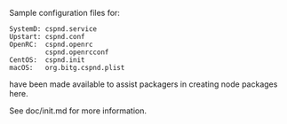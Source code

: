 Sample configuration files for:
```
SystemD: cspnd.service
Upstart: cspnd.conf
OpenRC:  cspnd.openrc
         cspnd.openrcconf
CentOS:  cspnd.init
macOS:   org.bitg.cspnd.plist
```
have been made available to assist packagers in creating node packages here.

See doc/init.md for more information.
